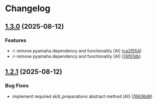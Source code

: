 # Changelog

## [1.3.0](https://github.com/stkr22/private-assistant-spotify-skill-py/compare/v1.2.1...v1.3.0) (2025-08-12)


### Features

* :fire: remove pyamaha dependency and functionality [AI] ([ca2f554](https://github.com/stkr22/private-assistant-spotify-skill-py/commit/ca2f554a910eb65a5ec6e026756153268a62a1a8))
* :fire: remove pyamaha dependency and functionality [AI] ([74f01db](https://github.com/stkr22/private-assistant-spotify-skill-py/commit/74f01dbed3ab624122bda5fa22314229d35b1d27))

## [1.2.1](https://github.com/stkr22/private-assistant-spotify-skill-py/compare/v1.2.0...v1.2.1) (2025-08-12)


### Bug Fixes

* implement required skill_preparations abstract method [AI] ([76636d8](https://github.com/stkr22/private-assistant-spotify-skill-py/commit/76636d86b54913cea187803e35a50e4f7bc6061e))
